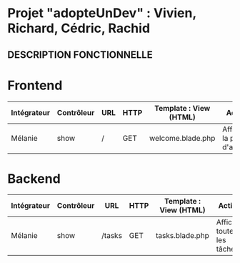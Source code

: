 
# Projet "adopteUnDev" : Vivien, Richard, Cédric, Rachid

## DESCRIPTION FONCTIONNELLE

# Frontend
|Intégrateur|Contrôleur|URL|HTTP|Template : View (HTML)|Action|Avancement (:green_heart: :yellow_heart: :heart:)|
|--- |--- |--- |--- |--- |--- |--- |
|Mélanie|show|/|GET|welcome.blade.php|Afficher la page d'accueil|:yellow_heart:|



# Backend
|Intégrateur|Contrôleur|URL|HTTP|Template : View (HTML)|Action|Avancement (:green_heart: :yellow_heart: :heart:)|
|--- |--- |--- |--- |--- |--- |--- |
|Mélanie|show|/tasks|GET|tasks.blade.php|Afficher toutes les tâches|:yellow_heart:|


